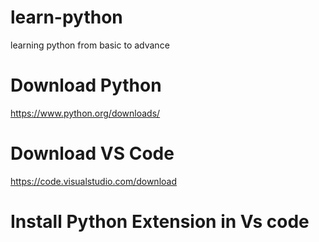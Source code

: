 # learn-python
learning python from basic to advance




# Download Python 
https://www.python.org/downloads/

# Download VS Code 
https://code.visualstudio.com/download

# Install Python Extension in Vs code